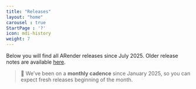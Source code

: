 ```yaml
---
title: "Releases"
layout: "home"
carousel : true
StartPage : '?'
icon: mdi-history
weight: 7
---
```


Below you will find all ARender releases since July 2025. Older release notes are available 
[here](https://hub.arender.io/technical-blog/tag/release-note).
> 📅 We’ve been on a **monthly cadence** since January 2025, so you can expect fresh releases beginning of the month.

